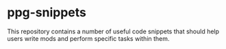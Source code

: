 # ppg-snippets

This repository contains a number of useful code snippets that should help users write mods and perform specific tasks within them.
